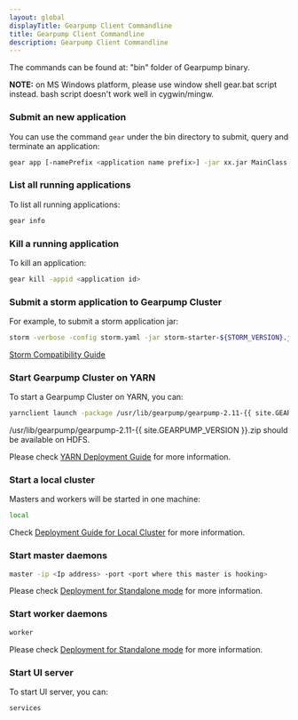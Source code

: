 ```yaml
---
layout: global
displayTitle: Gearpump Client Commandline
title: Gearpump Client Commandline
description: Gearpump Client Commandline
---
```


The commands can be found at: "bin" folder of Gearpump binary.

**NOTE:** on MS Windows platform, please use window shell gear.bat script instead. bash script doesn't work well in cygwin/mingw.

### Submit an new application

You can use the command `gear` under the bin directory to submit, query and terminate an application:

```bash
gear app [-namePrefix <application name prefix>] -jar xx.jar MainClass <arg1> <arg2> ...
```

### List all running applications
To list all running applications:

```bash
gear info
```

### Kill a running application
To kill an application:

```bash
gear kill -appid <application id>
```

### Submit a storm application to Gearpump Cluster
For example, to submit a storm application jar:

```bash
storm -verbose -config storm.yaml -jar storm-starter-${STORM_VERSION}.jar storm.starter.ExclamationTopology exclamation
```

[Storm Compatibility Guide](dev-storm.html)

### Start Gearpump Cluster on YARN
To start a Gearpump Cluster on YARN, you can:

```bash
yarnclient launch -package /usr/lib/gearpump/gearpump-2.11-{{ site.GEARPUMP_VERSION }}.zip
```
/usr/lib/gearpump/gearpump-2.11-{{ site.GEARPUMP_VERSION }}.zip should be available on HDFS.

Please check [YARN Deployment Guide](deployment-yarn.html) for more information.

### Start a local cluster
Masters and workers will be started in one machine:

```bash
local
```

Check [Deployment Guide for Local Cluster](deployment-local.html) for more information.

### Start master daemons

```bash
master -ip <Ip address> -port <port where this master is hooking>
```

Please check [Deployment for Standalone mode](deployment-standalone.html) for more information.

### Start worker daemons

```bash
worker
```

Please check [Deployment for Standalone mode](deployment-standalone.html) for more information.

### Start UI server

To start UI server, you can:

```bash
services
```